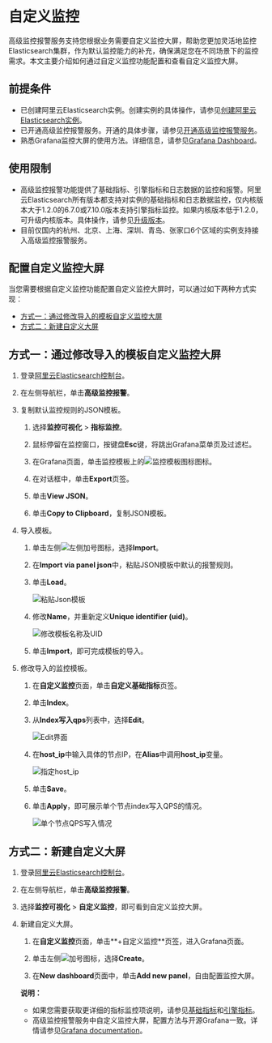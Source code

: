 # 自定义监控

高级监控报警服务支持您根据业务需要自定义监控大屏，帮助您更加灵活地监控Elasticsearch集群，作为默认监控能力的补充，确保满足您在不同场景下的监控需求。本文主要介绍如何通过自定义监控功能配置和查看自定义监控大屏。

## 前提条件

-   已创建阿里云Elasticsearch实例。创建实例的具体操作，请参见[创建阿里云Elasticsearch实例](/cn.zh-CN/Elasticsearch/实例管理/创建阿里云Elasticsearch实例.md)。
-   已开通高级监控报警服务。开通的具体步骤，请参见[开通高级监控报警服务](/cn.zh-CN/高级监控报警/快速开始.md)。
-   熟悉Grafana监控大屏的使用方法。详细信息，请参见[Grafana Dashboard](https://grafana.com/docs/grafana/latest/features/dashboard/dashboards/)。

## 使用限制

-   高级监控报警功能提供了基础指标、引擎指标和日志数据的监控和报警。阿里云Elasticsearch所有版本都支持对实例的基础指标和日志数据监控，仅内核版本大于1.2.0的6.7.0或7.10.0版本支持引擎指标监控。如果内核版本低于1.2.0，可升级内核版本。具体操作，请参见[升级版本](/cn.zh-CN/Elasticsearch/版本升级/升级版本.md)。
-   目前仅国内的杭州、北京、上海、深圳、青岛、张家口6个区域的实例支持接入高级监控报警服务。

## 配置自定义监控大屏

当您需要根据自定义监控功能配置自定义监控大屏时，可以通过如下两种方式实现：

-   [方式一：通过修改导入的模板自定义监控大屏](#section_pv8_4gw_ten)
-   [方式二：新建自定义大屏](#section_dn4_1zz_yid)

## 方式一：通过修改导入的模板自定义监控大屏

1.  登录[阿里云Elasticsearch控制台](https://elasticsearch.console.aliyun.com/#/home)。

2.  在左侧导航栏，单击**高级监控报警**。

3.  复制默认监控规则的JSON模板。

    1.  选择**监控可视化** \> **指标监控**。

    2.  鼠标停留在监控窗口，按键盘**Esc**键，将跳出Grafana菜单页及过滤栏。

    3.  在Grafana页面，单击监控模板上的![监控模板图标](https://static-aliyun-doc.oss-accelerate.aliyuncs.com/assets/img/zh-CN/5235012261/p278174.png)图标。

    4.  在对话框中，单击**Export**页签。

    5.  单击**View JSON**。

    6.  单击**Copy to Clipboard**，复制JSON模板。

4.  导入模板。

    1.  单击左侧![左侧加号](https://static-aliyun-doc.oss-accelerate.aliyuncs.com/assets/img/zh-CN/5235012261/p278188.png)图标，选择**Import**。

    2.  在**Import via panel json**中，粘贴JSON模板中默认的报警规则。

    3.  单击**Load**。

        ![粘贴Json模板](https://static-aliyun-doc.oss-accelerate.aliyuncs.com/assets/img/zh-CN/2579442261/p278931.png)

    4.  修改**Name**，并重新定义**Unique identifier \(uid\)**。

        ![修改模板名称及UID](https://static-aliyun-doc.oss-accelerate.aliyuncs.com/assets/img/zh-CN/2579442261/p278938.png)

    5.  单击**Import**，即可完成模板的导入。

5.  修改导入的监控模板。

    1.  在**自定义监控**页面，单击**自定义基础指标**页签。

    2.  单击**Index**。

    3.  从**Index写入qps**列表中，选择**Edit**。

        ![Edit界面](https://static-aliyun-doc.oss-accelerate.aliyuncs.com/assets/img/zh-CN/2579442261/p278947.png)

    4.  在**host\_ip**中输入具体的节点IP，在**Alias**中调用**host\_ip**变量。

        ![指定host_ip](https://static-aliyun-doc.oss-accelerate.aliyuncs.com/assets/img/zh-CN/2579442261/p278957.png)

    5.  单击**Save**。

    6.  单击**Apply**，即可展示单个节点index写入QPS的情况。

        ![单个节点QPS写入情况](https://static-aliyun-doc.oss-accelerate.aliyuncs.com/assets/img/zh-CN/2579442261/p278956.png)


## 方式二：新建自定义大屏

1.  登录[阿里云Elasticsearch控制台](https://elasticsearch.console.aliyun.com/#/home)。

2.  在左侧导航栏，单击**高级监控报警**。

3.  选择**监控可视化** \> **自定义监控**，即可看到自定义监控大屏。

4.  新建自定义大屏。

    1.  在**自定义监控**页面，单击**+自定义监控**页签，进入Grafana页面。

    2.  单击左侧![加号](https://static-aliyun-doc.oss-accelerate.aliyuncs.com/assets/img/zh-CN/5047122261/p278675.png)图标，选择**Create**。

    3.  在**New dashboard**页面中，单击**Add new panel**，自由配置监控大屏。

    **说明：**

    -   如果您需要获取更详细的指标监控项说明，请参见[基础指标](/cn.zh-CN/高级监控报警/可视化监控/指标监控/基础指标.md)和[引擎指标](/cn.zh-CN/高级监控报警/可视化监控/指标监控/引擎指标.md)。
    -   高级监控报警服务中自定义监控大屏，配置方法与开源Grafana一致。详情请参见[Grafana documentation](https://grafana.com/docs/grafana/latest/?utm_source=grafana_gettingstarted)。

